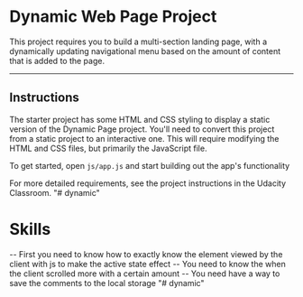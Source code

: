 # Dynamic Web Page Project

This project requires you to build a multi-section landing page, with a dynamically updating navigational menu based on the amount of content that is added to the page.

---

## Instructions

The starter project has some HTML and CSS styling to display a static version of the Dynamic Page project. You'll need to convert this project from a static project to an interactive one. This will require modifying the HTML and CSS files, but primarily the JavaScript file.

To get started, open `js/app.js` and start building out the app's functionality

For more detailed requirements, see the project instructions in the Udacity Classroom.
"# dynamic"

# Skills

-- First you need to know how to exactly know the element viewed by the client with js to make the active state effect
-- You need to know the when the client scrolled more with a certain amount
-- You need have a way to save the comments to the local storage
"# dynamic" 
